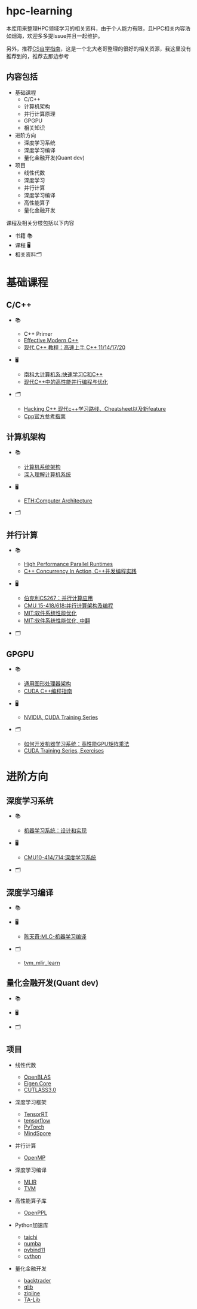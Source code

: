 # hpc-learning
本库用来整理HPC领域学习的相关资料，由于个人能力有限，且HPC相关内容浩如烟海，欢迎多多提Issue并且一起维护。

另外，推荐[CS自学指南](https://csdiy.wiki/)，这是一个北大老哥整理的很好的相关资源，我这里没有推荐到的，推荐去那边参考

## 内容包括
- 基础课程
  - C/C++
  - 计算机架构
  - 并行计算原理
  - GPGPU
  - 相关知识
- 进阶方向
  - 深度学习系统
  - 深度学习编译
  - 量化金融开发(Quant dev) 
- 项目
  - 线性代数
  - 深度学习
  - 并行计算
  - 深度学习编译
  - 高性能算子
  - 量化金融开发


课程及相关分枝包括以下内容
- 书籍 📚
- 课程 🖥️
- 相关资料🗂️

# 基础课程
## C/C++
- 📚
  - C++ Primer
  - [Effective Modern C++](https://www.amazon.com/Effective-Modern-Specific-Ways-Improve/dp/1491903996/ref=sr_1_1?crid=2YG6ECDD8JW5M&keywords=effective+modern+c%2B%2B&qid=1555244788&s=books&sprefix=effective+modern+%2Cstripbooks-intl-ship%2C214&sr=1-1)
  - [现代 C++ 教程：高速上手 C++ 11/14/17/20](https://changkun.de/modern-cpp/)
- 🖥️
  - [南科大计算机系:快速学习C和C++](https://www.bilibili.com/video/BV1Vf4y1P7pq/)
  - [现代C++中的高性能并行编程与优化](https://www.bilibili.com/video/BV1fa411r7zp/)

- 🗂️
  - [Hacking C++ 现代c++学习路线、Cheatsheet以及新feature](https://hackingcpp.com/index.html)
  - [Cpp官方参考指南](https://en.cppreference.com/w/)

## 计算机架构
- 📚
  - [计算机系统架构](http://acs.pub.ro/~cpop/SMPA/Computer%20Architecture%20A%20Quantitative%20Approach%20(5th%20edition).pdf)
  - [深入理解计算机系统](https://github.com/Sorosliu1029/CSAPP-Labs/blob/master/Computer%20Systems%20A%20Programmers%20Perspective%20(3rd).pdf)
- 🖥️
  - [ETH:Computer Architecture](https://safari.ethz.ch/architecture/)

- 🗂️

## 并行计算
- 📚
  - [High Performance Parallel Runtimes](https://www.degruyter.com/document/doi/10.1515/9783110632729/html)
  - [C++ Concurrency In Action, C++并发编程实践](https://github.com/xiaoweiChen/CPP-Concurrency-In-Action-2ed-2019)

- 🖥️
  - [伯克利CS267：并行计算应用](https://sites.google.com/lbl.gov/cs267-spr2021)
  - [CMU 15-418/618:并行计算架构及编程](http://15418.courses.cs.cmu.edu/spring2016/home)
  - [MIT:软件系统性能优化](https://ocw.mit.edu/courses/6-172-performance-engineering-of-software-systems-fall-2018/)
  - [MIT:软件系统性能优化, 中翻](https://b23.tv/5vXhKWL)
- 🗂️

## GPGPU
- 📚
  - [通用图形处理器架构](https://link.springer.com/book/10.1007/978-3-031-01759-9)
  - [CUDA C++编程指南](https://docs.nvidia.com/cuda/cuda-c-programming-guide/index.html#programming-model)

- 🖥️
  - [NVIDIA, CUDA Training Series](https://www.youtube.com/playlist?list=PL6RdenZrxrw-zNX7uuGppWETdxt_JxdMj)
- 🗂️
  - [如何开发机器学习系统：高性能GPU矩阵乘法](https://zhuanlan.zhihu.com/p/531498210)
  - [CUDA Training Series, Exercises](https://github.com/olcf/cuda-training-series?tab=readme-ov-file)

# 进阶方向
## 深度学习系统
- 📚
  - [机器学习系统：设计和实现](https://github.com/openmlsys/openmlsys-zh)

- 🖥️
  - [CMU10-414/714:深度学习系统](https://dlsyscourse.org/lectures/)

- 🗂️

## 深度学习编译
- 📚 

- 🖥️ 
  - [陈天奇:MLC-机器学习编译](https://space.bilibili.com/1663273796/channel/collectiondetail?sid=499979)

- 🗂️
  - [tvm_mlir_learn](https://github.com/BBuf/tvm_mlir_learn)

## 量化金融开发(Quant dev)
- 📚 

- 🖥️

- 🗂️

## 项目
- 线性代数
  - [OpenBLAS](https://www.openblas.net/)
  - [Eigen Core](https://eigen.tuxfamily.org/index.php?title=Main_Page)
  - [CUTLASS3.0](https://github.com/NVIDIA/cutlass)

- 深度学习框架
  - [TensorRT](https://github.com/NVIDIA/cutlass)
  - [tensorflow](https://github.com/tensorflow/tensorflow)
  - [PyTorch](https://github.com/pytorch/pytorch)
  - [MindSpore](https://github.com/mindspore-ai/mindspore)


- 并行计算
  - [OpenMP](https://github.com/llvm/llvm-project/tree/main/openmp)

- 深度学习编译
  - [MLIR](https://mlir.llvm.org/)
  - [TVM](https://github.com/apache/tvm)

  
- 高性能算子库
  - [OpenPPL](https://openppl.ai/home)

- Python加速库
  - [taichi](https://github.com/taichi-dev/taichi)
  - [numba](https://github.com/numba/numba)
  - [pybind11](https://github.com/pybind/pybind11)
  - [cython](https://github.com/cython/cython)

- 量化金融开发
  - [backtrader](https://github.com/mementum/backtrader)
  - [qlib](https://github.com/microsoft/qlib)
  - [zipline](https://github.com/quantopian/zipline)
  - [TA-Lib](https://github.com/TA-Lib/ta-lib-python)
